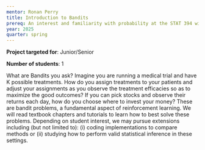 ```yaml
---
mentor: Ronan Perry 
title: Introduction to Bandits
prereq: An interest and familiarity with probability at the STAT 394 will be necessary to understand bandit algorithms. Familiarity with statistical inference (i.e. confidence intervals and p-values) is highly recommended.
year: 2025
quarter: spring
---
```


**Project targeted for**: Junior/Senior

**Number of students**: 1

What are Bandits you ask? Imagine you are running a medical trial and have K possible treatments. How do you assign treatments to your patients and adjust your assignments as you observe the treatment efficacies so as to maximize the good outcomes? If you can pick stocks and observe their returns each day, how do you choose where to invest your money? These are bandit problems, a fundamental aspect of reinforcement learning. We will read textbook chapters and tutorials to learn how to best solve these problems. Depending on student interest, we may pursue extensions including (but not limited to): (i) coding implementations to compare methods or (ii) studying how to perform valid statistical inference in these settings.